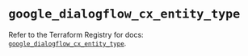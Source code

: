 # `google_dialogflow_cx_entity_type`

Refer to the Terraform Registry for docs: [`google_dialogflow_cx_entity_type`](https://registry.terraform.io/providers/hashicorp/google/6.20.0/docs/resources/dialogflow_cx_entity_type).
